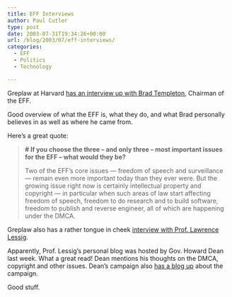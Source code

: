 ```yaml
---
title: EFF Interviews
author: Paul Cutler
type: post
date: 2003-07-31T19:34:26+00:00
url: /blog/2003/07/eff-interviews/
categories:
  - EFF
  - Politics
  - Technology

---
```

Greplaw at Harvard [has an interview up with Brad Templeton][1], Chairman of the EFF.

Good overview of what the EFF is, what they do, and what Brad personally believes in as well as where he came from.

Here&#8217;s a great quote:

> **\# If you choose the three &#8211; and only three &#8211; most important issues for the EFF &#8211; what would they be?** 
> 
> Two of the EFF&#8217;s core issues &#8212; freedom of speech and surveillance &#8212; remain even more important today than they ever were. But the growing issue right now is certainly intellectual property and copyright &#8212; in particular when such areas of law start affecting freedom of speech, freedom to do research and to build software, freedom to publish and reverse engineer, all of which are happening under the DMCA. 

Greplaw also has a rather tongue in cheek [interview with Prof. Lawrence Lessig][2].

Apparently, Prof. Lessig&#8217;s personal blog</a> was hosted by Gov. Howard Dean last week. What a great read! Dean mentions his thoughts on the DMCA, copyright and other issues. Dean&#8217;s campaign also <a href=http://www.blogforamerica.com>has a blog up</a> about the campaign.

Good stuff.

 [1]: http://grep.law.harvard.edu/article.pl?sid=03/07/30/1547207&mode=flat
 [2]: http://grep.law.harvard.edu/article.pl?sid=03/07/17/181226&mode=flat